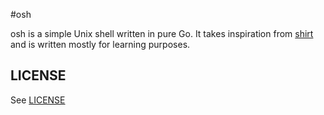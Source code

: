 #osh

osh is a simple Unix shell written in pure Go.
It takes inspiration from [shirt](https://github.com/jstorimer/shirt/) and is written mostly for learning purposes.

## LICENSE

See [LICENSE](https://github.com/jingweno/osh/blob/master/LICENSE)
